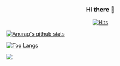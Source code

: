 <div align=center>
  
### Hi there 👋

[![Hits](https://hits.seeyoufarm.com/api/count/incr/badge.svg?url=https%3A%2F%2Fgithub.com%2Feeunha&count_bg=%2379C83D&title_bg=%23555555&icon=&icon_color=%23E7E7E7&title=hits&edge_flat=false)](https://github.com/eeunha)

</div>

<!--
**eeunha/eeunha** is a ✨ _special_ ✨ repository because its `README.md` (this file) appears on your GitHub profile.

Here are some ideas to get you started:

- 🔭 I’m currently working on ...
- 🌱 I’m currently learning ...
- 👯 I’m looking to collaborate on ...
- 🤔 I’m looking for help with ...
- 💬 Ask me about ...
- 📫 How to reach me: ...
- 😄 Pronouns: ...
- ⚡ Fun fact: ...
-->

<span>
  
[![Anurag's github stats](https://github-readme-stats.vercel.app/api?username=eeunha)](https://github.com/anuraghazra/github-readme-stats)


<!--[![Top Langs](https://github-readme-stats.vercel.app/api/top-langs/?username=eeunha)](https://github.com/eeunha/github-readme-stats)-->


[![Top Langs](https://github-readme-stats.vercel.app/api/top-langs/?username=eeunha&layout=compact)](https://github.com/eeunha/github-readme-stats)

</span>

<div>
  
<img src="https://img.shields.io/badge/velog-20C997?style=for-the-badge&logo=velog&logoColor=white">
  
</div>

